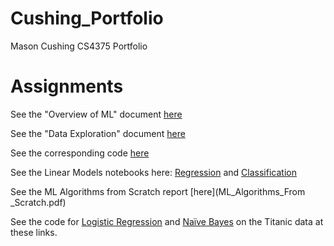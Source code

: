 # Cushing_Portfolio
 Mason Cushing CS4375 Portfolio
 
# Assignments
 See the "Overview of ML" document [here](Overview_Of_ML.pdf)
 
 See the "Data Exploration" document [here](Data_Exploration.pdf)
 
 See the corresponding code [here](statistics.cpp)
 
 See the Linear Models notebooks here: [Regression](Regression.pdf) and [Classification](Classification.pdf)

 See the ML Algorithms from Scratch report [here](ML_Algorithms_From _Scratch.pdf)
 
 See the code for [Logistic Regression](logistic_regression.cpp) and [Naïve Bayes](naive_bayes.cpp) on the Titanic data at these links.
